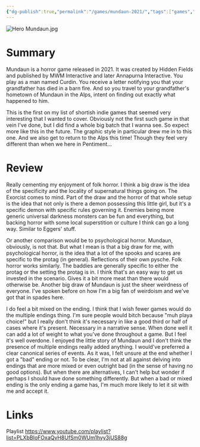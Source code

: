 ```yaml
---
{"dg-publish":true,"permalink":"/games/mundaun-2021/","tags":["games","LP"],"created":"2024-04-29","updated":"2025-06-03"}
---
```



![Hero Mundaun.jpg](/img/user/Attachments/Hero%20Mundaun.jpg)

# Summary

Mundaun is a horror game released in 2021. It was created by Hidden Fields and published by MWM Interactive and later Annapurna Interactive. You play as a man named Curdin. You receive a letter notifying you that your grandfather has died in a barn fire. And so you travel to your grandfather's hometown of Mundaun in the Alps, intent on finding out exactly what happened to him.

This is the first on my list of shortish indie games that seemed very interesting that I wanted to cover. Obviously not the first such game in that vein I've done, but I did find a whole big batch that I wanna see. So expect more like this in the future. The graphic style in particular drew me in to this one. And we also get to return to the Alps this time! Though they feel very different than when we here in Pentiment...

# Review

Really cementing my enjoyment of folk horror. I think a big draw is the idea of the specificity and the locality of supernatural things going on. The Exorcist comes to mind. Part of the draw and the horror of that whole setup is the idea that not only is there a demon possessing this little girl, but it's a specific demon with specific rules governing it. Enemies being more generic universal darkness monsters can be fun and everything, but backing horror with some local superstition or culture I think can go a long way. Similar to Eggers' stuff.

Or another comparison would be to psychological horror. Mundaun, obviously, is not that. But what I mean is that a big draw for me, with psychological horror, is the idea that a lot of the spooks and scares are specific to the protag (in general). Reflections of their own pysche. Folk horror works similarly. The baddies are generally specific to either the protag or the setting the protag is in. I think that's an easy way to get us invested in the scenario. Gives it a bit more meat than there would otherwise be. Another big draw of Mundaun is just the sheer weirdness of everyone. I've spoken before on how I'm a big fan of weirdoism and we've got that in spades here.

I do feel a bit mixed on the ending. I think that I wish fewer games would do the multiple endings thing. I'm sure people would bitch because "muh playa choice!" but I really don't think it's necessary in like a good third or half of cases where it's present. Necessary in a narrative sense. When done well it can add a lot of weight to what you've done throughout a game. But I feel it's well overdone. I enjoyed the little story of Mundaun and I don't think the presence of multiple endings really added anything. I would've preferred a clear canonical series of events. As it was, I felt unsure at the end whether I got a "bad" ending or not. To be clear, I'm not at all against delving into endings that are more mixed or even outright bad (in the sense of having no good options). But when there are alternatives, I can't help but wonder if perhaps I should have done something differently. But when a bad or mixed ending is the only ending a game has, I'm much more likely to let it sit with me and accept it.

# Links

Playlist https://www.youtube.com/playlist?list=PLXbBIoFOxaQvH8UfSm0WUm1hyy3jUS88g
